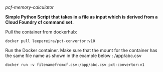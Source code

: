 *pcf-memory-calculator*


**Simple Python Script that takes in a file as input which is derived from a Cloud Foundry cf command set.**


Pull the container from  dockerhub:

`docker pull leepereira/pct-convertor:v10`

Run the Docker container. Make sure that the mount for the container has the same file name as shown in the example below : /app/abc.csv

`docker run -v filenamefromcf.csv:/app/abc.csv pct-convertor:v1`

